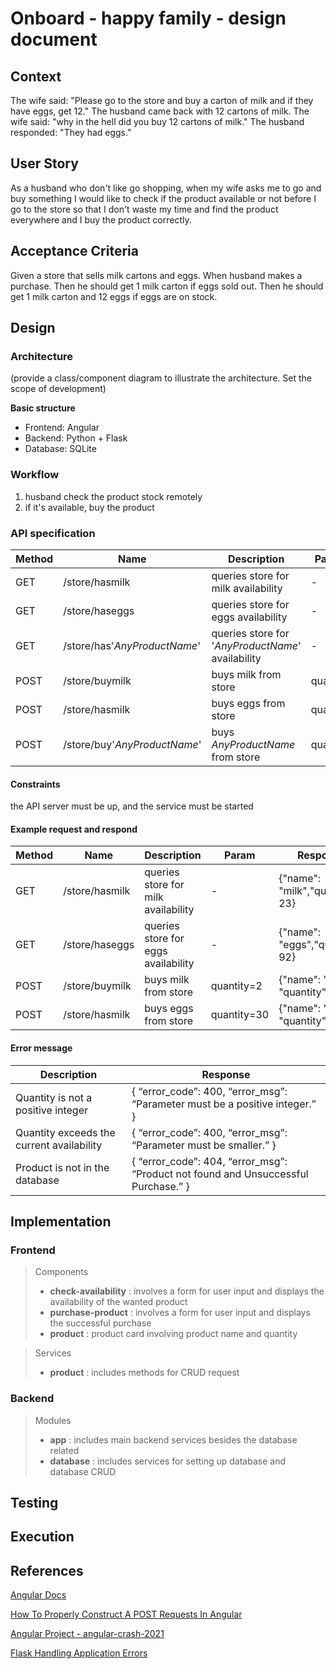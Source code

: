 # Onboard - happy family - design document

## Context
The wife said: "Please go to the store and buy a carton of milk and if they have eggs, get 12." The husband came back with 12 cartons of milk. The wife said: "why in the hell did you buy 12 cartons of milk." The husband responded: "They had eggs."

## User Story
As a husband who don't like go shopping, when my wife asks me to go and buy something
I would like to check if the product available or not before I go to the store
so that I don't waste my time and find the product everywhere and I buy the product correctly.  

## Acceptance Criteria
Given a store that sells milk cartons and eggs.
When husband makes a purchase.
Then he should get 1 milk carton if eggs sold out.
Then he should get 1 milk carton and 12 eggs if eggs are on stock.

## Design
### Architecture
(provide a class/component diagram to illustrate the architecture. Set the scope of development)

**Basic structure**
- Frontend: Angular
- Backend: Python + Flask
- Database: SQLite


### Workflow
1. husband check the product stock remotely
2. if it's available,  buy the product

### API specification
| Method | Name | Description | Param | Response
| --- | --- | --- | --- | ---|
| GET | /store/hasmilk | queries store for milk availability | - | quantity of milk available |
| GET | /store/haseggs | queries store for eggs availability | - | quantity of eggs available |
| GET | /store/has'*AnyProductName*' | queries store for '*AnyProductName*' availability | - | quantity of '*AnyProductName*' available |
| POST | /store/buymilk | buys milk from store | quantity | quantity of milk bought |
| POST | /store/hasmilk | buys eggs from store | quantity | quantity of milk bought |
| POST | /store/buy'*AnyProductName*' | buys *AnyProductName* from store | quantity | quantity of '*AnyProductName*' bought |

#### **Constraints**
the API server must be up, and the service must be started

#### **Example request and respond**
| Method | Name | Description | Param | Response
| --- | --- | --- | --- | ---|
| GET | /store/hasmilk | queries store for milk availability | - | {"name": "milk","quantity": 23} |
| GET | /store/haseggs | queries store for eggs availability | - | {"name": "eggs","quantity": 92} |
| POST | /store/buymilk | buys milk from store | quantity=2 | {"name": "milk", "quantity": 2} |
| POST | /store/hasmilk | buys eggs from store | quantity=30 | {"name": "eggs", "quantity": 30} |

#### **Error message**
| Description | Response |
| --- | ---- |
| Quantity is not a positive integer | { “error_code”: 400, “error_msg”: “Parameter must be a positive integer.” } |
| Quantity exceeds the current availability | { “error_code”: 400, “error_msg”: “Parameter must be smaller.” } |
| Product is not in the database | { “error_code”: 404, “error_msg”: “Product not found and Unsuccessful Purchase.” } |

## Implementation
### Frontend
> Components
> - **check-availability** : involves a form for user input and displays the availability of the wanted product
> - **purchase-product** : involves a form for user input and displays the successful purchase
> - **product** : product card involving product name and quantity

> Services
> - **product** : includes methods for CRUD request

### Backend
> Modules
> - **app** : includes main backend services besides the database related
> - **database** : includes services for setting up database and database CRUD

## Testing
 
## Execution
 
## References
[Angular Docs](https://angular.io/docs)

[How To Properly Construct A POST Requests In Angular](https://lokarithm.com/2020/12/30/angular-post-request-with-header-body-and-parameters/)

[Angular Project - angular-crash-2021](https://github.com/bradtraversy/angular-crash-2021)

[Flask Handling Application Errors](https://flask.palletsprojects.com/en/2.1.x/errorhandling/)